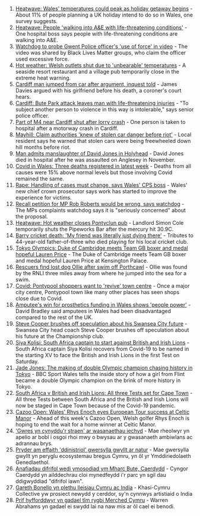 1. [Heatwave: Wales' temperatures could peak as holiday getaway begins](https://www.bbc.co.uk/news/uk-wales-57892927) - About 11% of people planning a UK holiday intend to do so in Wales, one survey suggests.
2. [Heatwave: People 'walking into A&E with life-threatening conditions'](https://www.bbc.co.uk/news/uk-wales-57907214) - One hospital boss says people with life-threatening conditions are walking into A&E.
3. [Watchdog to probe Gwent Police officer's 'use of force' in video](https://www.bbc.co.uk/news/uk-wales-57896406) - The video was shared by Black Lives Matter groups, who claim the officer used excessive force.
4. [Hot weather: Welsh outlets shut due to 'unbearable' temperatures](https://www.bbc.co.uk/news/uk-wales-57899296) - A seaside resort restaurant and a village pub temporarily close in the extreme heat warning.
5. [Cardiff man jumped from car after argument, inquest told](https://www.bbc.co.uk/news/uk-wales-57906114) - James Davies argued with his girlfriend before his death, a coroner's court hears.
6. [Cardiff: Bute Park attack leaves man with life-threatening injuries](https://www.bbc.co.uk/news/uk-wales-57900310) - "To subject another person to violence in this way is intolerable," says senior police officer.
7. [Part of M4 near Cardiff shut after lorry crash](https://www.bbc.co.uk/news/uk-wales-57903438) - One person is taken to hospital after a motorway crash in Cardiff.
8. [Mayhill: Claim authorities 'knew of stolen car danger before riot'](https://www.bbc.co.uk/news/uk-wales-57895356) - Local resident says he warned that stolen cars were being freewheeled down hill months before riot.
9. [Man admits manslaughter of David Jones in Holyhead](https://www.bbc.co.uk/news/uk-wales-57899295) - David Jones died in hospital after he was assaulted on Anglesey in November.
10. [Covid in Wales: Three deaths registered in latest week](https://www.bbc.co.uk/news/uk-wales-57900599) - Deaths from all causes were 15% above normal levels but those involving Covid remained the same.
11. [Rape: Handling of cases must change, says Wales' CPS boss](https://www.bbc.co.uk/news/uk-wales-57903909) - Wales' new chief crown prosecutor says work has started to improve the experience for victims.
12. [Recall petition for MP Rob Roberts would be wrong, says watchdog](https://www.bbc.co.uk/news/uk-wales-politics-57900798) - The MPs complaints watchdog says it is "seriously concerned" about the proposal.
13. [Heatwave: Hot weather closes Pontyclun pub](https://www.bbc.co.uk/news/uk-wales-57908735) - Landlord Simon Cole temporarily shuts the Pipeworks Bar after the mercury hit 30.9C.
14. [Barry cricket death: 'My friend was literally just dying there'](https://www.bbc.co.uk/news/uk-wales-57892928) - Tributes to 44-year-old father-of-three who died playing for his local cricket club.
15. [Tokyo Olympics: Duke of Cambridge meets Team GB boxer and medal hopeful Lauren Price](https://www.bbc.co.uk/sport/av/olympics/57876234) - The Duke of Cambridge meets Team GB boxer and medal hopeful Lauren Price at Kensington Palace.
16. [Rescuers find lost dog Ollie after swim off Porthcawl](https://www.bbc.co.uk/news/uk-wales-57880619) - Ollie was found by the RNLI three miles away from where he jumped into the sea for a swim.
17. [Covid: Pontypool shoppers want to 'revive' town centre](https://www.bbc.co.uk/news/uk-wales-57870128) - Once a major city centre, Pontypool town like many other places has seen shops close due to Covid.
18. [Amputee's win for prosthetics funding in Wales shows 'people power'](https://www.bbc.co.uk/news/uk-wales-57866765) - David Bradley said amputees in Wales had been disadvantaged compared to the rest of the UK.
19. [Steve Cooper brushes off speculation about his Swansea City future](https://www.bbc.co.uk/sport/football/57909724) - Swansea City head coach Steve Cooper brushes off speculation about his future at the Championship club.
20. [Siya Kolisi: South Africa captain to start against British and Irish Lions](https://www.bbc.co.uk/sport/rugby-union/57881062) - South Africa captain Siya Kolisi recovers from Covid-19 to be named in the starting XV to face the British and Irish Lions in the first Test on Saturday.
21. [Jade Jones: The making of double Olympic champion chasing history in Tokyo](https://www.bbc.co.uk/sport/olympics/57899328) - BBC Sport Wales tells the inside story of how a girl from Flint became a double Olympic champion on the brink of more history in Tokyo.
22. [South Africa v British and Irish Lions: All three Tests set for Cape Town](https://www.bbc.co.uk/sport/rugby-union/57905260) - All three Tests between South Africa and the British and Irish Lions will now be staged in Cape Town because of the Covid-19 pandemic.
23. [Cazoo Open: Wales' Rhys Enoch eyes European Tour success at Celtic Manor](https://www.bbc.co.uk/sport/golf/57893095) - Ahead of this week's Cazoo Open, Welsh golfer Rhys Enoch is hoping to end the wait for a home winner at Celtic Manor.
24. ['Gwres yn cynyddu'r straen' ar wasanaethau iechyd](https://www.bbc.co.uk/newyddion/57902996) - Mae rheolwyr yn apelio ar bobl i osgoi rhoi mwy o bwysau ar y gwasanaeth ambiwlans ac adrannau brys.
25. [Pryder am effaith 'ddinistriol' gwersylla gwyllt ar natur](https://www.bbc.co.uk/newyddion/57905016) - Mae gwersylla gwyllt yn peryglu ecosystemau bregus Cymru, yn ôl yr Ymddiriedolaeth Genedlaethol.
26. [Anafiadau difrifol wedi ymosodiad ym Mharc Bute, Caerdydd](https://www.bbc.co.uk/newyddion/57899874) - Cyngor Caerdydd yn ailddechrau cloi mynedfeydd i'r parc yn sgil dau ddigwyddiad "difrifol iawn".
27. [Gareth Bonello yn plethu lleisiau Cymru ac India](https://www.bbc.co.uk/newyddion/57902854) - Khasi-Cymru Collective yw prosiect newydd y cerddor, sy'n cynnwys artistiaid o India
28. [Prif hyfforddwyr yn gadael tîm rygbi Merched Cymru](https://www.bbc.co.uk/newyddion/57892737) - Warren Abrahams yn gadael ei swydd lai na naw mis ar ôl cael ei benodi.
